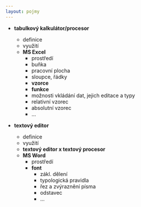 ```yaml
---
layout: pojmy
---
```


- **tabulkový kalkulátor/procesor**
    - definice
    - využití
    - **MS Excel**
        - prostředí
        - buňka
        - pracovní plocha
        - sloupce, řádky
        - **vzorce**
        - **funkce**
        - možnosti vkládání dat, jejich editace a typy
        - relativní vzorec
        - absolutní vzorec
        - ...

- **textový editor**
    - definice
    - využití
    - **textový editor x textový procesor**
    - **MS Word**
        - prostředí
        - **font**
            - zákl. dělení
            - typologická pravidla
            - řez a zvýraznění písma
            - odstavec
            - ...

